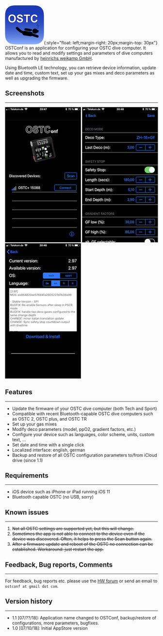  ![AppIcon](/img/AppIcon.png){:style="float: left;margin-right: 20px;margin-top: 30px"}
OSTConf is an application for configuring your OSTC dive computer. It allows you to read 
and modify settings and parameters of dive computers manufactured by 
[heinrichs weikamp GmbH](http://www.heinrichsweikamp.com).

Using Bluetooth LE technology, you can retrieve device information, update date and time, 
custom text, set up your gas mixes and deco parameters as well as upgrading the firmware.


## Screenshots

* * *
 
 ![AppIcon](/img/IMG_3087.png) ![AppIcon](/img/IMG_3088.png) ![AppIcon](/img/IMG_3089.png)

## Features

* * *
 
*  Update the firmware of your OSTC dive computer (both Tech and Sport)
*  Compatible with recent Bluetooth-capable OSTC dive computers such as OSTC 2, OSTC plus, and OSTC TR
*  Set up your gas mixes
*  Modify deco parameters (model, ppO2, gradient factors, etc.)
*  Configure your device such as languages, color scheme, units, custom text, ...
*  Set date and time with a single click
*  Localized interface: english, german
*  Backup and restore of all OSTC configuration parameters to/from iCloud drive (since 1.1)

## Requirements

* * *

*  iOS device such as iPhone or iPad running iOS 11
*  Bluetooth capable OSTC (no USB, sorry)

## Known issues

* * *

1.  ~~Not all OSTC settings are supported yet, but this will change.~~
2.  ~~Sometimes the app is not able to connect to the device even if the device was discovered. Often, it helps to press the Scan button again.~~
3.  ~~After a firmware update and reboot of the OSTC no connection can be established. Workaround: just restart the app.~~

## Feedback, Bug reports, Comments

* * *

For feedback, bug reports etc. please use the [HW forum](http://forum.heinrichsweikamp.com/list.php?6) or send an email to `ostconf at gmail dot com`.

## Version history

* * *

*   1.1 [07/??/18]: Application name changed to OSTConf, backup/restore of configurations, more parameters, bugfixes.
*   1.0 [07/10/18]: Initial AppStore version
